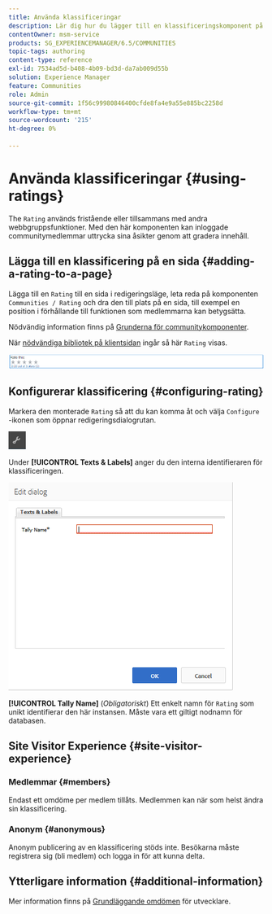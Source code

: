 ```yaml
---
title: Använda klassificeringar
description: Lär dig hur du lägger till en klassificeringskomponent på en sida där inloggade communitymedlemmar kan uttrycka sina åsikter genom att klassificera innehåll.
contentOwner: msm-service
products: SG_EXPERIENCEMANAGER/6.5/COMMUNITIES
topic-tags: authoring
content-type: reference
exl-id: 7534ad5d-b408-4b09-bd3d-da7ab009d55b
solution: Experience Manager
feature: Communities
role: Admin
source-git-commit: 1f56c99980846400cfde8fa4e9a55e885bc2258d
workflow-type: tm+mt
source-wordcount: '215'
ht-degree: 0%

---
```


# Använda klassificeringar {#using-ratings}

The `Rating` används fristående eller tillsammans med andra webbgruppsfunktioner. Med den här komponenten kan inloggade communitymedlemmar uttrycka sina åsikter genom att gradera innehåll.

## Lägga till en klassificering på en sida {#adding-a-rating-to-a-page}

Lägga till en `Rating` till en sida i redigeringsläge, leta reda på komponenten `Communities / Rating` och dra den till plats på en sida, till exempel en position i förhållande till funktionen som medlemmarna kan betygsätta.

Nödvändig information finns på [Grunderna för communitykomponenter](basics.md).

När [nödvändiga bibliotek på klientsidan](rating-basics.md#essentials-for-client-side) ingår så här `Rating` visas.

![värdering](assets/rating.png)

## Konfigurerar klassificering {#configuring-rating}

Markera den monterade `Rating` så att du kan komma åt och välja `Configure` -ikonen som öppnar redigeringsdialogrutan.

![configure-new](assets/configure-new.png)

Under **[!UICONTROL Texts & Labels]** anger du den interna identifieraren för klassificeringen.

![tallyname](assets/tallyname.png)

**[!UICONTROL Tally Name]**
(*Obligatoriskt*) Ett enkelt namn för `Rating` som unikt identifierar den här instansen. Måste vara ett giltigt nodnamn för databasen.

## Site Visitor Experience {#site-visitor-experience}

### Medlemmar {#members}

Endast ett omdöme per medlem tillåts. Medlemmen kan när som helst ändra sin klassificering.

### Anonym {#anonymous}

Anonym publicering av en klassificering stöds inte. Besökarna måste registrera sig (bli medlem) och logga in för att kunna delta.

## Ytterligare information {#additional-information}

Mer information finns på [Grundläggande omdömen](rating-basics.md) för utvecklare.
